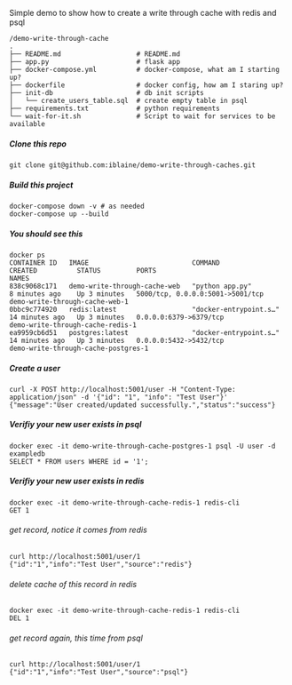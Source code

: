 Simple demo to show how to create a write through cache with redis and psql

```
/demo-write-through-cache
.
├── README.md                   # README.md
├── app.py                      # flask app
├── docker-compose.yml          # docker-compose, what am I starting up?
├── dockerfile                  # docker config, how am I staring up?
├── init-db                     # db init scripts
│   └── create_users_table.sql  # create empty table in psql
├── requirements.txt            # python requirements
└── wait-for-it.sh              # Script to wait for services to be available
```

##### Clone this repo
```
git clone git@github.com:iblaine/demo-write-through-caches.git
```

##### Build this project
```
docker-compose down -v # as needed
docker-compose up --build
```

##### You should see this
```
docker ps
CONTAINER ID   IMAGE                          COMMAND                  CREATED          STATUS         PORTS                              NAMES
838c9068c171   demo-write-through-cache-web   "python app.py"          8 minutes ago    Up 3 minutes   5000/tcp, 0.0.0.0:5001->5001/tcp   demo-write-through-cache-web-1
0bbc9c774920   redis:latest                   "docker-entrypoint.s…"   14 minutes ago   Up 3 minutes   0.0.0.0:6379->6379/tcp             demo-write-through-cache-redis-1
ea9959cb6d51   postgres:latest                "docker-entrypoint.s…"   14 minutes ago   Up 3 minutes   0.0.0.0:5432->5432/tcp             demo-write-through-cache-postgres-1
```

##### Create a user
```
curl -X POST http://localhost:5001/user -H "Content-Type: application/json" -d '{"id": "1", "info": "Test User"}'
{"message":"User created/updated successfully.","status":"success"}
```

##### Verifiy your new user exists in psql
```
docker exec -it demo-write-through-cache-postgres-1 psql -U user -d exampledb
SELECT * FROM users WHERE id = '1';
```

##### Verifiy your new user exists in redis
```
docker exec -it demo-write-through-cache-redis-1 redis-cli
GET 1
```

###### get record, notice it comes from redis
```
curl http://localhost:5001/user/1
{"id":"1","info":"Test User","source":"redis"}
```

###### delete cache of this record in redis
```
docker exec -it demo-write-through-cache-redis-1 redis-cli
DEL 1
```

###### get record again, this time from psql
```
curl http://localhost:5001/user/1
{"id":"1","info":"Test User","source":"psql"}
```





